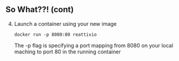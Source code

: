 ## So What??! (cont)


4. Launch a container using your new image
    ```
    docker run -p 8080:80 reattivio
    ```

    The -p flag is specifying a port mapping from 8080 on your local maching to port 80 in the running container

